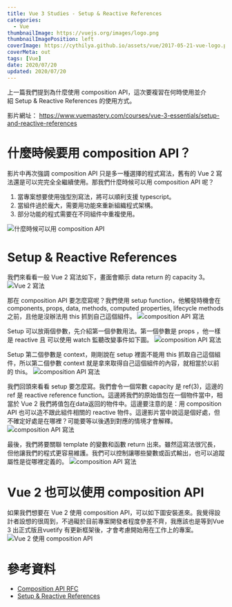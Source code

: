 ```yaml
---
title: Vue 3 Studies - Setup & Reactive References
categories:
  - Vue
thumbnailImage: https://vuejs.org/images/logo.png
thumbnailImagePosition: left
coverImage: https://cythilya.github.io/assets/vue/2017-05-21-vue-logo.png
coverMeta: out
tags: [Vue]
date: 2020/07/20
updated: 2020/07/20
---
```


上一篇我們提到為什麼使用 composition API，這次要複習在何時使用並介紹 Setup & Reactive References 的使用方式。

<!--more-->

影片網址： https://www.vuemastery.com/courses/vue-3-essentials/setup-and-reactive-references

# 什麼時候要用 composition API？

影片中再次強調 composition API 只是多一種選擇的程式寫法，舊有的 Vue 2 寫法還是可以完完全全繼續使用。那我們什麼時候可以用 composition API 呢？

1. 當專案想要使用強型別寫法，將可以順利支援 typescript。
2. 當組件過於龐大，需要用功能來重新組織程式架構。
3. 部分功能的程式需要在不同組件中重複使用。

![什麼時候可以用 composition API](https://lh3.googleusercontent.com/pw/ACtC-3eCvFbdVnrb9iLGHa_ZjO--scQhmd4UfRh8xaImOpv_R_amOSXUVy0KvP8-dGZGfayGYuqILhRuaHk8EH30fnjbCDTXQ1sL149XDMQAtlBOiVxNG9-QAa4PM8P9g0eqsdluiHv5Z7G8c1_pS6OBYE3znQ=w1708-h1280-no?authuser=0)

# Setup & Reactive References

我們來看看一般 Vue 2 寫法如下，畫面會顯示 data return 的 capacity 3。
![Vue 2 寫法](https://lh3.googleusercontent.com/pw/ACtC-3fimuHNX70ZHmpdzIw8k22KdDWMKqipei1fu7xw-QKGugH2EyXBA0C7jn0VLOH6F8ypXOCIPtZqpGCTgA8U3mF-D51ktcgy2ti-yIkdrwKu7GnOM0g0xWhkcz4b_FvBuN9hj4pouUSClZBoJmVZ9eMwlQ=w1708-h1280-no?authuser=0)

那在 composition API 要怎麼寫呢？我們使用 setup function，他觸發時機會在 components, props, data, methods, computed properties, lifecycle methods 之前，且他是沒辦法用 this 抓到自己這個組件。
![composition API 寫法](https://lh3.googleusercontent.com/pw/ACtC-3eWI_eBp_mjrFvWmA6EvNEZ356XpFV38MvVOhXq2Ge-vC-vH3_RLR6pUPw6PFBDRpXbv1jZDK__yJxOjYhrsrYD94VaMi9REsdh6A6_ZaRZwRkPEOWMkvlviRo39MYdt5aV5uAa9qMvNPzGgx6fGmNQ0g=w1708-h1280-no?authuser=0)

Setup 可以放兩個參數，先介紹第一個參數用法。第一個參數是 props ，他一樣是 reactive 且 可以使用 watch 監聽改變事件如下圖。
![composition API 寫法](https://lh3.googleusercontent.com/pw/ACtC-3emWzVDwDPK7WrgHEszBhgr-UsIjKvFGVf6Itw2TAvGs0Y0hVtQyXXyZBzSKW19gvrIz5SW5a5C3NDSDNzYufFPn0wieD8RvNm3F4xpgT651nGz-PVnMat5MbiL-YI2uvSp_DBlzrPFqCZb_NKs2qkTYQ=w1708-h1280-no?authuser=0)

Setup 第二個參數是 context，剛剛說在 setup 裡面不能用 this 抓取自己這個組件，所以第二個參數 context 就是拿來取得自己這個組件的內容，就相當於以前的 this。
![composition API 寫法](https://lh3.googleusercontent.com/pw/ACtC-3eGf9nsqqhd9MQbfrR3ZM5kprpY6PNwbIWG6Na2_g_PQnmmWwCKFPYwmjNS5OF8mMu5ETKiC_Z60-W33BxyP5jQUn56WiSeZNb6j89lfevlliJgYn5Luc0BF4myz1ZTENDmENgeDOXAwWuwl-SgrJSHkw=w1708-h1280-no?authuser=0)

我們回頭來看看 setup 要怎麼寫。我們會令一個常數 capacity 是 ref(3)，這邊的 ref 是 reactive reference function。這邊將我們的原始值包在一個物件當中，相當於 Vue 2 我們將值包在data返回的物件中。這邊要注意的是：用 composition API 也可以造不跟此組件相關的 reactive 物件。這邊影片當中說這是個好處，但不確定好處是在哪裡？可能要等以後遇到對應的情境才會解釋。
![composition API 寫法](https://lh3.googleusercontent.com/pw/ACtC-3f_P3n5zpchz5UWRVigSz3nS4LGGw5BfF6YI83-9hPmYco3uUMDgd95x38xbPS5B4j56nIydDvWobfWDIfcj2uNs38WOecRLezuX-dHmxPJDCrEJdLGb_39-UDRRhwTOpmuI1B1cA7CXaRLLzw1lUMnBQ=w1708-h1280-no?authuser=0)

最後，我們將要關聯 template 的變數和函數 return 出來。雖然這寫法很冗長，但他讓我們的程式更容易維護。我們可以控制讓哪些變數或函式輸出，也可以追蹤屬性是從哪裡定義的。
![composition API 寫法](https://lh3.googleusercontent.com/pw/ACtC-3eaJSLKDDeZxuwoPihyTaK-VtIZDVAaXKqPuHWDteFjC1KAjk5UXMCRs-gWVHoHvcQt_WTAqKm1bfUWfETaBCJgURCj3PnJF5jcp1McrVf53Zhl3X0fICg7IwvqzNGNFSG_l-R9u7A-T7EWkgVCJPlSxg=w1708-h1280-no?authuser=0)

# Vue 2 也可以使用 composition API

如果我們想要在 Vue 2 使用 composition API，可以如下圖安裝進來。我覺得設計者設想的很周到，不過礙於目前專案開發者程度參差不齊，我應該也是等到Vue 3 出正式版且vuetify 有更新框架後，才會考慮開始用在工作上的專案。
![Vue 2 使用 composition API](https://lh3.googleusercontent.com/pw/ACtC-3evT6PLP96czPiySVh0t_XjIZPawE78kFDXMuxS3JEMM8TEemPNbdqdRxS8Y577J_tIJbE_J_cpKTtciGPnRaQt3UVH29Ue-RR6lrDFGO_l7d6gwa8O7hUUig358G6lmOClZTaRnH_4PPCCw7JA3Hm5Hg=w1708-h1280-no?authuser=0)

# 參考資料

* [Composition API RFC](https://composition-api.vuejs.org/)
* [Setup & Reactive References](https://www.vuemastery.com/courses/vue-3-essentials/setup-and-reactive-references)